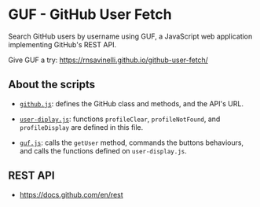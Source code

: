 # GUF - GitHub User Fetch

Search GitHub users by username using GUF, a JavaScript web application implementing GitHub's REST API.

Give GUF a try: https://rnsavinelli.github.io/github-user-fetch/

## About the scripts

- [`github.js`](js/github.js): defines the GitHub class and methods, and the API's URL.

- [`user-diplay.js`](js/user-display.js): functions `profileClear`, `profileNotFound`, and `profileDisplay` are defined in this file.

- [`guf.js`](js/guf.js): calls the `getUser` method, commands the buttons behaviours, and calls the functions defined on `user-display.js`.

## REST API

- https://docs.github.com/en/rest

